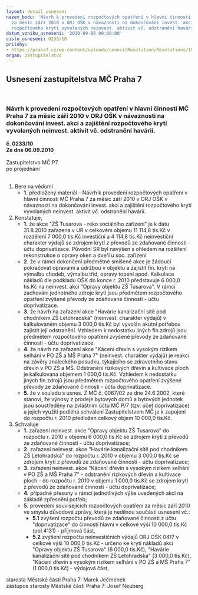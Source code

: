 ```yaml
---
layout: detail_usneseni
nazev_bodu: 'Návrh k provedení rozpočtových opatření v hlavní činnosti  MČ Praha 7
  za měsíc září 2010 v ORJ OŠK v návaznosti na dokončování invest. akcí a zajištění
  rozpočtového krytí vyvolaných neinvest. aktivit vč. odstranění havárií.  '
datum_vzniku_usneseni: '2010-09-06 00:00:00'
cislo_usneseni: 0233/10
prilohy:
- https://praha7.cz/wp-content/uploads/councilResolution/Resolutions/19519/5-10-usneseni0787_10r.doc
organ: zastupitelstvo
---
```

<div id="ucUsn_pList" class="usn">
	<span><h2>Usnesení zastupitelstva MČ Praha 7 </h2>
<br></span><div class="standBody">
<span><h3>Návrh k provedení rozpočtových opatření v hlavní činnosti  MČ Praha 7 za měsíc září 2010 v ORJ OŠK v návaznosti na dokončování invest. akcí a zajištění rozpočtového krytí vyvolaných neinvest. aktivit vč. odstranění havárií.  </h3></span><div class="center">
		<strong>č. 0233/10</strong><br>
	</div>
<div class="center">
		<strong>Ze dne 06.09.2010</strong><br><br>
	</div>Zastupitelstvo MČ P7<br> po projednání<br><br><ol>
<li>Bere na vědomí<ul><li>
<strong>1.</strong> předložený materiál - Návrh k provedení rozpočtových opatření v hlavní činnosti  MČ Praha 7 za měsíc září 2010 v ORJ OŠK v návaznosti na dokončování invest. akcí a zajištění rozpočtového krytí vyvolaných neinvest. aktivit vč. odstranění havárií.  </li></ul>
</li>
<li>Konstatuje,<ul>
<li>
<strong>1.</strong> že akce "ZŠ Tusarova - reko sociálního zařízení" je k datu 31.8.2010 zařazena v UR v celkovém objemu 11 114,8 tis.Kč v rozdělení 7 000,0 tis.Kč investiční a 4 114,8 tis.Kč neinvestiční charakter výdajů  se zdrojem krytí z převodů ze zdaňované činnosti - účtu doprivatizace. Původní SR byl navýšen s ohledem na rozšíření rekonstrukce o opravy oken a dveří u soc. zařízení</li>
<li>
<strong>2.</strong> že v rámci dokončení předmětné smíšené akce je žádoucí pokračovat opravami a údržbou v objektu a zajistit fin. krytí na výmalbu chodeb, výmalbu tříd, opravy topení apod. Kalkulace  nákladů dle podkladu OŠK do konce r. 2010 představuje 6 000,0 tis.Kč na neinvest. akci "Opravy objektu ZŠ Tusarova". V rámci zachování jednotného zdroje krytí jsou předmětem rozpočtového opatření zvýšené převody ze zdaňované činnosti - účtu doprivatizace.</li>
<li>
<strong>3.</strong> že návrh na zařazení akce "Havárie kanalizační sítě pod chodníkem ZŠ Letohradská" (neinvest. charakter výdajů) v kalkulovaném objemu 3 000,0 tis.Kč byl vyvolán akutní potřebou zajistit její odstranění. Vzhledem k nedostatku jiných fin.zdrojů jsou předmětem rozpočtového opatření zvýšené převody ze zdaňované činnosti - účtu doprivatizace.</li>
<li>
<strong>4.</strong> že návrh na zařazení akce "Kácení dřevin s vysokým rizikem selhání v PO ZŠ a MŠ Praha 7" (neinvest. charakter výdajů) je reakcí na závěry znaleckého posudku, týkajícího se zdravotního stavu dřevin v PO ZŠ a MŠ. Odstranění rizikových dřevin a kultivace ploch je kalkulována objemem 1 000,0 tis.Kč. Vzhledem k nedostatku jiných fin.zdrojů jsou předmětem rozpočtového opatření zvýšené převody ze zdaňované činnosti - účtu doprivatizace.</li>
<li>
<strong>5.</strong> že v souladu s usnes. Z MČ č. 0067/02 ze dne 24.6.2002, které stanoví, že  výnosy z prodeje bytových domů a bytových jednotek jsou soustředěny na zvláštním účtu MČ P/7 (tzv. účet doprivatizace) a jejich využití podléhá schválení Zastupitelstvem MČ je k zapojení do rozpočtu r. 2010 předložen celkový objem 10 000,0 tis.Kč.</li>
</ul>
</li>
<li>Schvaluje<ul>
<li>
<strong>1.</strong> zařazení neinvest. akce "Opravy objektu ZŠ Tusarova" do rozpočtu r. 2010 v objemu 6 000,0 tis.Kč se zdrojem krytí z převodů ze zdaňované činnosti - účtu doprivatizace;</li>
<li>
<strong>2.</strong> zařazení neinvest. akce "Havárie kanalizační sítě pod chodníkem ZŠ Letohradská" do rozpočtu r. 2010 v objemu 3 000,0 tis.Kč se zdrojem krytí z převodů ze zdaňované činnosti - účtu doprivatizace;</li>
<li>
<strong>3.</strong> zařazení neinvest. akce "Kácení dřevin s vysokým rizikem selhání v PO ZŠ a MŠ Praha 7" - odstranění rizikových dřevin a kultivace ploch - do rozpočtu r. 2010 v objemu 1 000,0 tis.Kč se zdrojem krytí z převodů ze zdaňované činnosti - účtu doprivatizace;  </li>
<li>
<strong>4.</strong> případné přesuny v rámci jednotlivých výše uvedených akcí na základě zpřesnění potřeb;</li>
<li>
<strong>5.</strong> provedení souvisejících rozpočtových opatření za měsíc září 2010 ve smyslu důvodové zprávy, která je nedílnou součástí usnesení vč.:<ul>
<li>
<strong>5.1</strong> zvýšení rozpočtu převodů ze zdaňované činnosti z účtu "doprivatizace"  do činnosti hlavní v celkové  výši  10 000,0 tis.Kč (pol.4131) - příjmová část,</li>
<li>
<strong>5.2</strong> zvýšení rozpočtu neinvestičních výdajů  ORJ OŠK 0417  v celkové  výši   10 000,0 tis.Kč - určeno ke krytí nákladů akcí "Opravy objektu ZŠ Tusarova" (6 000,0 tis.Kč), "Havárie kanalizační sítě pod chodníkem ZŠ Letohradská" (3 000,0 tis.Kč), "Kácení dřevin s vysokým rizikem selhání v PO ZŠ a MŠ Praha 7" (1 000,0 tis.Kč) - výdajová část,</li>
</ul>
</li>
</ul>
</li>
</ol>starosta Městské části Praha 7: Marek Ječmének<br>zástupce starosty Městské části Praha 7: Josef Neuberg
</div>
</div>